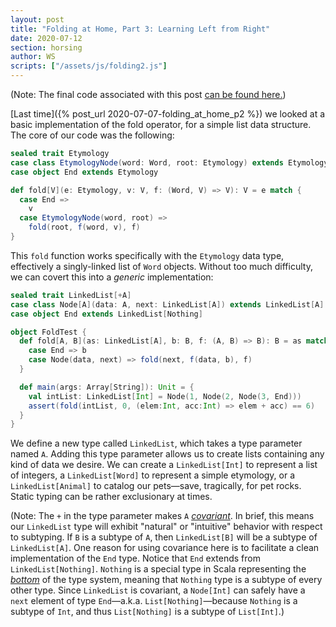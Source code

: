 ```yaml
---
layout: post
title: "Folding at Home, Part 3: Learning Left from Right"
date: 2020-07-12
section: horsing
author: WS
scripts: ["/assets/js/folding2.js"]
---
```


(Note: The final code associated with this post
[can be found here.](https://github.com/will-snavely/etymologyfun/blob/master/src/main/scala/EtymologyFun1.scala))

[Last time]({% post_url 2020-07-07-folding_at_home_p2 %}) we looked
at a basic implementation of the fold operator, for a simple list data structure.
The core of our code was the following:

```scala
sealed trait Etymology
case class EtymologyNode(word: Word, root: Etymology) extends Etymology
case object End extends Etymology

def fold[V](e: Etymology, v: V, f: (Word, V) => V): V = e match {
  case End =>
    v
  case EtymologyNode(word, root) =>
    fold(root, f(word, v), f)
}
```

This `fold` function works specifically with the `Etymology` data type,
effectively a singly-linked list of `Word` objects. Without too much difficulty,
we can covert this into a _generic_ implementation:

```scala
sealed trait LinkedList[+A]
case class Node[A](data: A, next: LinkedList[A]) extends LinkedList[A]
case object End extends LinkedList[Nothing]

object FoldTest {
  def fold[A, B](as: LinkedList[A], b: B, f: (A, B) => B): B = as match {
    case End => b
    case Node(data, next) => fold(next, f(data, b), f)
  }

  def main(args: Array[String]): Unit = {
    val intList: LinkedList[Int] = Node(1, Node(2, Node(3, End)))
    assert(fold(intList, 0, (elem:Int, acc:Int) => elem + acc) == 6)
  }
}
```

We define a new type called `LinkedList`, which takes a type parameter named
`A`. Adding this type parameter allows us to create lists containing any
kind of data we desire. We can create a `LinkedList[Int]` to represent a list
of integers, a `LinkedList[Word]` to represent a simple etymology, or a
`LinkedList[Animal]` to catalog our pets—save, tragically, for pet rocks.
Static typing can be rather exclusionary at times.

(Note: The `+` in the type parameter makes `A`
[_covariant_](https://docs.scala-lang.org/tour/variances.html).
In brief, this means our `LinkedList` type will exhibit "natural"
or "intuitive" behavior with respect to subtyping. If `B` is a
subtype of `A`, then `LinkedList[B]` will be a subtype of `LinkedList[A]`.
One reason for using covariance here is to facilitate a clean
implementation of the `End` type. Notice that `End` extends from
`LinkedList[Nothing]`. `Nothing` is a special type in Scala
representing the [_bottom_](https://en.wikipedia.org/wiki/Bottom_type)
of the type system, meaning that `Nothing` type is a subtype of every
other type. Since `LinkedList` is covariant, a `Node[Int]` can safely
have a `next` element of type `End`—a.k.a. `List[Nothing]`—because `Nothing`
is a subtype of `Int`, and thus `List[Nothing]` is a subtype of `List[Int]`.)



<div class="row">
  <div class="col-md-12 px-5">
    <div style="max-width: 1000px;">
      <div id="fold2"></div>
    </div>
  </div>
</div>
